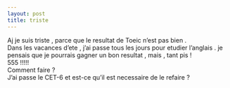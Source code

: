 ```yaml
---
layout: post
title: triste
---
```


<p>Aj je suis triste , parce que le resultat de Toeic n’est pas bien .<br />Dans les vacances d’ete , j’ai passe tous les jours pour etudier l’anglais . je pensais que je pourrais gagner un bon resultat , mais , tant pis !<br />555 !!!!!<br />Comment faire ?<br />J’ai passe le CET-6 et est-ce qu’il est necessaire de le refaire ?</p>
